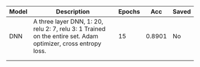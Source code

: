 | Model | Description                                                               | Epochs | Acc | Saved |
|-------|---------------------------------------------------------------------------|--------|-----|-------|
| DNN   | A three layer DNN,  1: 20, relu 2: 7, relu 3: 1 Trained on the entire set. Adam optimizer, cross entropy loss. | 15     | 0.8901   | No    |
|       |                                                                           |        |     |       |
|       |                                                                           |        |     |       |